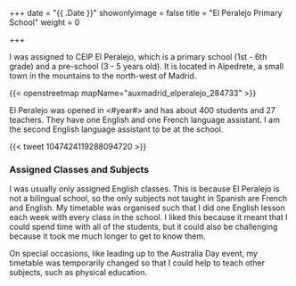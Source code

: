 +++
date = "{{ .Date }}"
showonlyimage = false
title = "El Peralejo Primary School"
weight = 0

+++

I was assigned to CEIP El Peralejo, which is a primary school (1st - 6th grade) and a pre-school (3 - 5 years old). It is located in Alpedrete, a small town in the mountains to the north-west of Madrid.

{{< openstreetmap mapName="auxmadrid_elperalejo_284733" >}}

El Peralejo was opened in <#year#> and has about 400 students and 27 teachers. They have one English and one French language assistant. I am the second English language assistant to be at the school.

{{< tweet 1047424119288094720 >}}

### Assigned Classes and Subjects

I was usually only assigned English classes. This is because El Peralejo is not a bilingual school, so the only subjects not taught in Spanish are French and English. My timetable was organised such that I did one English lesson each week with every class in the school. I liked this because it meant that I could spend time with all of the students, but it could also be challenging because it took me much longer to get to know them.

On special occasions, like leading up to the Australia Day event, my timetable was temporarily changed so that I could help to teach other subjects, such as physical education.
